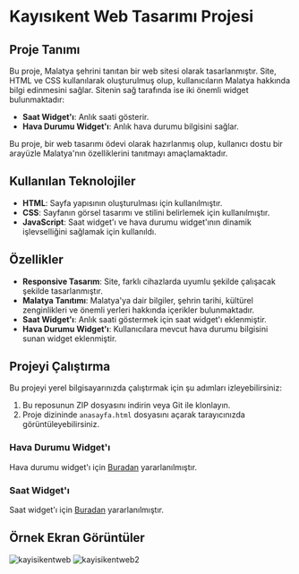 # Kayısıkent Web Tasarımı Projesi

## Proje Tanımı
Bu proje, Malatya şehrini tanıtan bir web sitesi olarak tasarlanmıştır. Site, HTML ve CSS kullanılarak oluşturulmuş olup, kullanıcıların Malatya hakkında bilgi edinmesini sağlar. Sitenin sağ tarafında ise iki önemli widget bulunmaktadır:

- **Saat Widget'ı**: Anlık saati gösterir.
- **Hava Durumu Widget'ı**: Anlık hava durumu bilgisini sağlar.

Bu proje, bir web tasarımı ödevi olarak hazırlanmış olup, kullanıcı dostu bir arayüzle Malatya'nın özelliklerini tanıtmayı amaçlamaktadır.

## Kullanılan Teknolojiler
- **HTML**: Sayfa yapısının oluşturulması için kullanılmıştır.
- **CSS**: Sayfanın görsel tasarımı ve stilini belirlemek için kullanılmıştır.
- **JavaScript**: Saat widget'ı ve hava durumu widget'ının dinamik işlevselliğini sağlamak için kullanıldı.

## Özellikler
- **Responsive Tasarım**: Site, farklı cihazlarda uyumlu şekilde çalışacak şekilde tasarlanmıştır.
- **Malatya Tanıtımı**: Malatya'ya dair bilgiler, şehrin tarihi, kültürel zenginlikleri ve önemli yerleri hakkında içerikler bulunmaktadır.
- **Saat Widget'ı**: Anlık saati göstermek için saat widget'ı eklenmiştir.
- **Hava Durumu Widget'ı**: Kullanıcılara mevcut hava durumu bilgisini sunan widget eklenmiştir.

## Projeyi Çalıştırma
Bu projeyi yerel bilgisayarınızda çalıştırmak için şu adımları izleyebilirsiniz:

1. Bu reposunun ZIP dosyasını indirin veya Git ile klonlayın.
2. Proje dizininde `anasayfa.html` dosyasını açarak tarayıcınızda görüntüleyebilirsiniz.

### Hava Durumu Widget'ı
Hava durumu widget'ı için [Buradan](https://bookeder.com/weather/malatya-36719) yararlanılmıştır.

### Saat Widget'ı
Saat widget'ı için [Buradan](https://bookeder.com/time/laleli-26063) yararlanılmıştır.

## Örnek Ekran Görüntüler
![kayisikentweb](https://github.com/user-attachments/assets/f2182323-5a47-47bd-90d1-e9e341fe1fb6)
![kayisikentweb2](https://github.com/user-attachments/assets/47f888c1-691b-49ff-aa71-765a722167d9)
